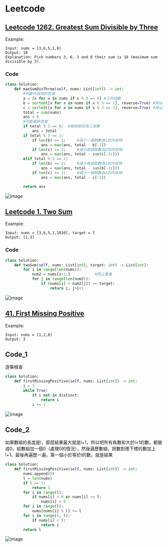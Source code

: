 # Leetcode

## [Leetcode 1262. Greatest Sum Divisible by Three](https://leetcode.com/problems/greatest-sum-divisible-by-three/)
Example:
```
Input: nums = [3,6,5,1,8]
Output: 18
Explanation: Pick numbers 3, 6, 1 and 8 their sum is 18 (maximum sum divisible by 3).
```
### Code
```python
class Solution:
    def maxSumDivThree(self, nums: List[int]) -> int:
        #判斷內容物的性質
        a = [x for x in nums if x % 3 == 0] #三的倍數
        b = sorted([x for x in nums if x % 3 == 1], reverse=True) #除以三餘一，並反向排序
        c = sorted([x for x in nums if x % 3 == 2], reverse=True) #除以三餘二，並反向排序
        total = sum(nums)
        ans = 0
        #判斷最終答案
        if total % 3 == 0:  #總和剛好為三倍數
            ans = total
        if total % 3 == 1:
            if len(b) >= 1:     #減少一個餘數為1的內容物
                ans = max(ans, total - b[-1])
            if len(c) >= 2:     #減少兩個餘數為2的內容物
                ans = max(ans, total - sum(c[-2:]))
        elif total % 3 == 2:    
            if len(b) >= 2:     #減少兩個餘數為1的內容物
                ans = max(ans, total - sum(b[-2:]))
            if len(c) >= 1:     #減少一個餘數為2的內容物
                ans = max(ans, total - c[-1])

        return ans
```
![image](https://user-images.githubusercontent.com/69243911/126322365-9f45516c-a745-4264-b0da-49a3f2903c06.png)


## [Leetcode 1. Two Sum](https://leetcode.com/problems/two-sum/)

Example:
```
Input: nums = [3,6,5,1,1010], target = 7
Output: [1,3]
```
### Code
```python
class Solution:
    def twoSum(self, nums: List[int], target: int) -> List[int]:
        for i in range(len(nums)):
            num2 = nums[i+1:]           #防止重複 
            for j in range(len(num2)):
                if (nums[i] + num2[j]) == target:
                    return i, j+i+1
```
![image](https://user-images.githubusercontent.com/69243911/126322610-cf6d57e0-daba-450c-922f-a64740554438.png)

## [41. First Missing Positive](https://leetcode.com/problems/first-missing-positive/)
Example:
```
Input: nums = [1,2,0]
Output: 3
```
## Code_1
逐筆檢查 
```python
class Solution:
    def firstMissingPositive(self, nums: List[int]) -> int:
        i = 1
        while True:
            if i not in distinct:
                return i
            i += 1
```
![image](https://user-images.githubusercontent.com/69243911/127019290-4c3dc49d-cea8-4f67-97c1-58e035c7ff2a.png)

## Code_2
如果數組的長度是l，那麼結果最大就是l+1，所以吧所有負數和大於l+1的數，都變成0，給數組加一個0（處理0的情況），然後遍歷數組，把數對應下標的數加上l+1，最後再遍歷一遍，第一個小於等於l的數，就是結果
```python
class Solution:
    def firstMissingPositive(self, nums: List[int]) -> int:
        nums.append(0)
        l = len(nums)
        if l == 1:
            return 1
        for i in range(l):
            if nums[i] < 0 or nums[i] >= l:
                nums[i] = 0
        for i in range(l):
            nums[nums[i] % l] += l
        for i in range(1, l):
            if nums[i] < l:
                return i
        return l
```
![image](https://user-images.githubusercontent.com/69243911/127019341-cde7cdc6-555c-4e62-a449-1e47d7e1dc5f.png)


